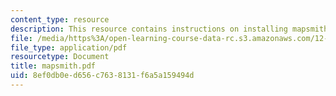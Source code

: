 ```yaml
---
content_type: resource
description: This resource contains instructions on installing mapsmith.
file: /media/https%3A/open-learning-course-data-rc.s3.amazonaws.com/12-114-field-geology-i-fall-2005/8ef0db0ed656c7638131f6a5a159494d_mapsmith.pdf
file_type: application/pdf
resourcetype: Document
title: mapsmith.pdf
uid: 8ef0db0e-d656-c763-8131-f6a5a159494d
---
```

